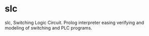 # slc
slc, Switching Logic Circuit.
Prolog interpreter easing verifying and modeling of switching and PLC programs.
